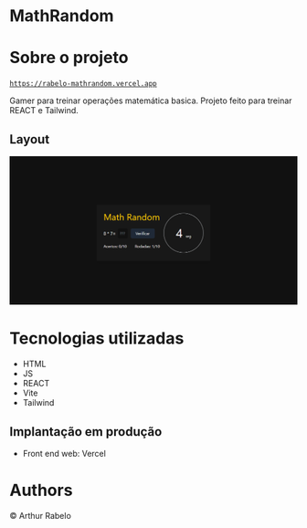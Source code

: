 # MathRandom

# Sobre o projeto

<code>https://rabelo-mathrandom.vercel.app</code>

 Gamer para treinar operações matemática basica.
 Projeto feito para treinar REACT e Tailwind.

## Layout
![Gamer MathRandom](https://raw.githubusercontent.com/ArthurRabel/mathRandom/main/public/readme/printDesktop.png)

# Tecnologias utilizadas
- HTML
- JS
- REACT
- Vite
- Tailwind

## Implantação em produção
- Front end web: Vercel

# Authors
© Arthur Rabelo
